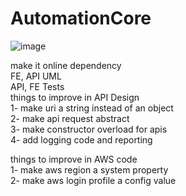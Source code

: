 # AutomationCore
![image](https://user-images.githubusercontent.com/77445441/209538412-b14faf06-09ec-4ca4-bd41-97c488b41242.png)


make it online dependency<br>
FE, API UML <br>
API, FE Tests<br>
things to improve in API Design <br>
1- make uri a string instead of an object <br>
2- make api request abstract<br>
3- make constructor overload for apis<br>
4- add logging code and reporting<br>

things to improve in AWS code<br>
1- make aws region a system property <br>
2- make aws login profile a config value<br>
